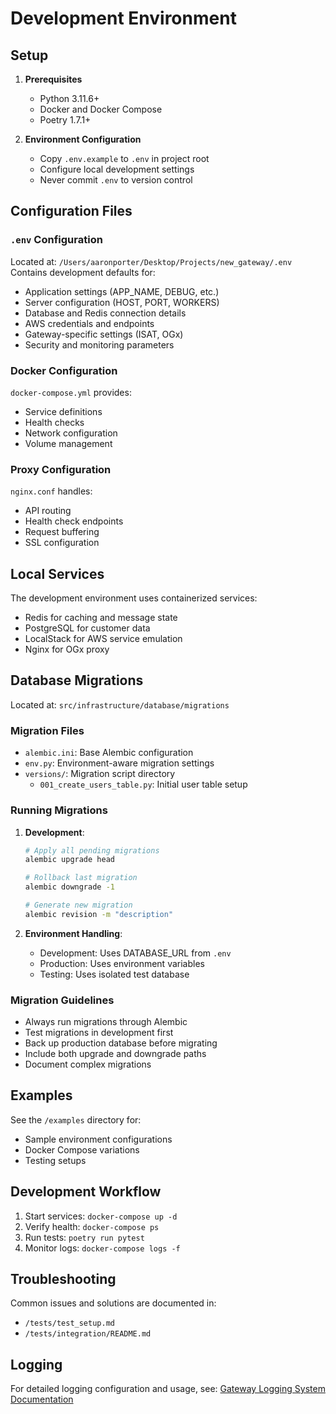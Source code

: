 # Development Environment

## Setup
1. **Prerequisites**
   - Python 3.11.6+
   - Docker and Docker Compose
   - Poetry 1.7.1+

2. **Environment Configuration**
   - Copy `.env.example` to `.env` in project root
   - Configure local development settings
   - Never commit `.env` to version control

## Configuration Files
### `.env` Configuration
Located at: `/Users/aaronporter/Desktop/Projects/new_gateway/.env`
Contains development defaults for:
- Application settings (APP_NAME, DEBUG, etc.)
- Server configuration (HOST, PORT, WORKERS)
- Database and Redis connection details
- AWS credentials and endpoints
- Gateway-specific settings (ISAT, OGx)
- Security and monitoring parameters

### Docker Configuration
`docker-compose.yml` provides:
- Service definitions
- Health checks
- Network configuration
- Volume management

### Proxy Configuration
`nginx.conf` handles:
- API routing
- Health check endpoints
- Request buffering
- SSL configuration

## Local Services
The development environment uses containerized services:
- Redis for caching and message state
- PostgreSQL for customer data
- LocalStack for AWS service emulation
- Nginx for OGx proxy

## Database Migrations
Located at: `src/infrastructure/database/migrations`

### Migration Files
- `alembic.ini`: Base Alembic configuration
- `env.py`: Environment-aware migration settings
- `versions/`: Migration script directory
  - `001_create_users_table.py`: Initial user table setup

### Running Migrations
1. **Development**:
   ```bash
   # Apply all pending migrations
   alembic upgrade head

   # Rollback last migration
   alembic downgrade -1

   # Generate new migration
   alembic revision -m "description"
   ```

2. **Environment Handling**:
   - Development: Uses DATABASE_URL from `.env`
   - Production: Uses environment variables
   - Testing: Uses isolated test database

### Migration Guidelines
- Always run migrations through Alembic
- Test migrations in development first
- Back up production database before migrating
- Include both upgrade and downgrade paths
- Document complex migrations

## Examples
See the `/examples` directory for:
- Sample environment configurations
- Docker Compose variations
- Testing setups

## Development Workflow
1. Start services: `docker-compose up -d`
2. Verify health: `docker-compose ps`
3. Run tests: `poetry run pytest`
4. Monitor logs: `docker-compose logs -f`

## Troubleshooting
Common issues and solutions are documented in:
- `/tests/test_setup.md`
- `/tests/integration/README.md`

## Logging
For detailed logging configuration and usage, see:
[Gateway Logging System Documentation](../logging/README.md)
